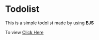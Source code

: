 # Todolist

This is a simple todolist made by using __EJS__

To view [Click Here](https://meronmeron.github.io/Todolist-EJS/)
